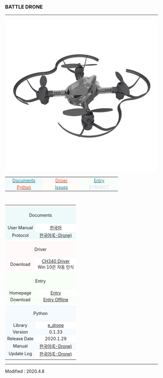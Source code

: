 ### BATTLE DRONE

---
<!-------------------------------------------------------------------------------------------------------

    2020.4.2

    각 index.md 파일 변경 시 사소한 링크 수정이나 펌웨어 업데이트 등은 직접 수정해도 상관없으나

    디자인 변경, 테이블 구조 변경 등의 작업을 하게 되는 경우, nightly.md 파일에서 먼저 작업을 할 것.

    git에 올려 화면이 정상적으로 표시되는지를 확인하고, index.md 파일을 변경하는 것을 권장함

-------------------------------------------------------------------------------------------------------->

<style>

    td.documents { background: #EEFAFA !important; }
    td.driver    { background: #FFF9FA !important; }
    td.entry     { background: #F7FFF7 !important; }
    td.python    { background: #F5FAFF !important; }
    td.issues    { background: #FFFEF5 !important; }
    td.byrobot   { background: #FAFEFE !important; }
    td.white     { background: #FFFFFF !important; }
    td.space     { background: #FFFFFF !important; }

    span.odd       { color: #0489B1; }
    span.even      { color: #FF4000; }
    span.byrobot   { color: #CCDDEE; }

</style>

<div align="center">
    <img src="/assets/images/products/byrobot_drone_3_10.png" alt="battle_drone">
    <table style="padding: 0px 0px 0px 0px;">
        <tr>
            <td width="110" class="documents"><a href="#Documents"><span class="odd"><div align="center">Documents</div></span></a></td>
            <td width="110" class="driver"><a href="#Driver"><span class="even"><div align="center">Driver</div></span></a></td>
            <td width="110" class="entry"><a href="#Entry"><span class="odd"><div align="center">Entry</div></span></a></td>
        </tr>
        <tr>
            <td width="110" class="python"><a href="#Python"><span class="even"><div align="center">Python</div></span></a></td>
            <td width="110" class="issues"><a href="https://github.com/BYROBOT/drone3/issues/" target="_blank"><span class="odd"><div align="center">Issues</div></span></a></td>
            <td width="110" class="byrobot"><span class="byrobot"><div align="center">BYROBOT</div></span></td>
        </tr>
    </table>
    <br>
    <table>
        <!-- Documents -->
        <tr><td colspan="3" class="space"></td></tr>
        <tr>
            <td colspan="3" class="documents"><div align="center"><a name="Documents"></a>&nbsp;<br>Documents<br>&nbsp;</div></td>
        </tr>
        <tr>
            <td class="documents"><div align="center">User Manual</div></td>
            <td colspan="2" class="white"><div align="center"><a href="/documents/kr/products/battle_drone/manual/user/">한국어</a></div></td>
        </tr>
        <tr>
            <td class="documents"><div align="center">Protocol</div></td>
            <td colspan="2" class="documents"><div align="center"><a href="/documents/kr/products/e_drone/protocol/" target="_blank">한국어(E-Drone)</a></div></td>
        </tr>
        <!-- Driver -->
        <tr><td colspan="3" class="space"></td></tr>
        <tr>
            <td colspan="3" class="driver"><div align="center"><a name="Driver"></a>&nbsp;<br>Driver<br>&nbsp;</div></td>
        </tr>
        <tr>
            <td class="driver">
                <div align="center">Download</div>
            </td>
            <td colspan="2" class="white">
                <div align="center"><a href="http://www.wch-ic.com/search?q=CH340&t=downloads" target="_blank">CH340 Driver</a></div>
                <div align="center">Win 10은 자동 인식</div>
            </td>
        </tr>
        <!-- Entry -->
        <tr><td colspan="3" class="space"></td></tr>
        <tr>
            <td colspan="3" class="entry"><div align="center"><a name="Entry"></a>&nbsp;<br>Entry<br>&nbsp;</div></td>
        </tr>
        <tr>
            <td class="entry"><div align="center">Homepage</div></td>
            <td colspan="2" class="white"><div align="center"><a href="https://playentry.org/" target="_blank">Entry</a></div></td>
        </tr>
        <tr>
            <td class="entry"><div align="center">Download</div></td>
            <td colspan="2" class="entry"><div align="center"><a href="https://playentry.org/#!/offlineEditor" target="_blank">Entry Offline</a></div></td>
        </tr>
        <!-- Python -->
        <tr><td colspan="3" class="space"></td></tr>
        <tr>
            <td colspan="3" class="python"><div align="center"><a name="Python"></a>&nbsp;<br>Python<br>&nbsp;</div></td>
        </tr>
        <tr>
            <td class="python"><div align="center">Library</div></td>
            <td colspan="2" class="white"><div align="center"><a href="https://pypi.org/project/e-drone/" target="_blank">e_drone</a></div></td>
        </tr>
        <tr>
            <td class="python"><div align="center">Version</div></td>
            <td colspan="2" class="python"><div align="center">0.1.33</div></td>
        </tr>
        <tr>
            <td class="python"><div align="center">Release Date</div></td>
            <td colspan="2" class="white"><div align="center">2020.1.29</div></td>
        </tr>
        <tr>
            <td class="python"><div align="center">Manual</div></td>
            <td colspan="2" class="python"><div align="center"><a href="/documents/kr/products/e_drone/library/python/e_drone/" target="_blank">한국어(E-Drone)</a></div></td>
        </tr>
        <tr>
            <td class="python"><div align="center">Update Log</div></td>
            <td colspan="2" class="white"><div align="center"><a href="/documents/kr/products/e_drone/log/updates/python/" target="_blank">한국어(E-Drone)</a></div></td>
        </tr>
        <tr><td colspan="3" class="space"></td></tr>
    </table>
</div>

---

Modified : 2020.4.8
